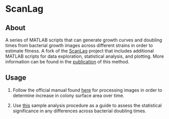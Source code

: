 # ScanLag

## About
A series of MATLAB scripts that can generate growth curves and doubling times from bacterial growth images across different strains in order to estimate fitness. A fork of the [ScanLag](https://github.com/oferfrid/NQBMatlab/tree/V16) project that includes additional MATLAB scripts for data exploration, statistical analysis, and plotting. More information can be found in the [publication](https://www.ncbi.nlm.nih.gov/pmc/articles/PMC4215631/) of this method. 

## Usage
1. Follow the official manual found [here](https://github.com/UnexceptedSpectic/ScanLag/blob/master/usage_manual.pdf) for processing images in order to determine increase in colony surface area over time.

2. Use [this](https://github.com/UnexceptedSpectic/ScanLag/blob/master/sample_procedure.pdf) sample analysis procedure as a guide to assess the statistical significance in any differences across bacterial doubling times. 

